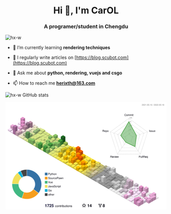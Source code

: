 <h1 align="center">Hi 👋, I'm CarOL</h1>
<h3 align="center">A programer/student in Chengdu</h3>


<p align="left"> <img src="https://komarev.com/ghpvc/?username=hx-w&label=Profile%20views&color=0e75b6&style=flat" alt="hx-w" /> </p>


- 🌱 I’m currently learning **rendering techniques**

- 📝 I regularly write articles on [https://blog.scubot.com](https://blog.scubot.com)

- 💬 Ask me about **python, rendering, vuejs and csgo**

- 📫 How to reach me **herixth@163.com**


![hx-w GitHub stats](https://github-readme-stats.vercel.app/api?username=hx-w&show_icons=true)


![](./profile-3d-contrib/profile-season-animate.svg)
